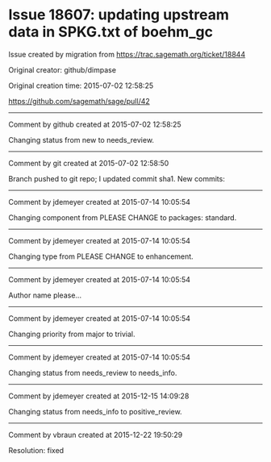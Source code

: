 # Issue 18607: updating  upstream data in SPKG.txt of boehm_gc

Issue created by migration from https://trac.sagemath.org/ticket/18844

Original creator: github/dimpase

Original creation time: 2015-07-02 12:58:25



https://github.com/sagemath/sage/pull/42


---

Comment by github created at 2015-07-02 12:58:25

Changing status from new to needs_review.


---

Comment by git created at 2015-07-02 12:58:50

Branch pushed to git repo; I updated commit sha1. New commits:


---

Comment by jdemeyer created at 2015-07-14 10:05:54

Changing component from PLEASE CHANGE to packages: standard.


---

Comment by jdemeyer created at 2015-07-14 10:05:54

Changing type from PLEASE CHANGE to enhancement.


---

Comment by jdemeyer created at 2015-07-14 10:05:54

Author name please...


---

Comment by jdemeyer created at 2015-07-14 10:05:54

Changing priority from major to trivial.


---

Comment by jdemeyer created at 2015-07-14 10:05:54

Changing status from needs_review to needs_info.


---

Comment by jdemeyer created at 2015-12-15 14:09:28

Changing status from needs_info to positive_review.


---

Comment by vbraun created at 2015-12-22 19:50:29

Resolution: fixed

